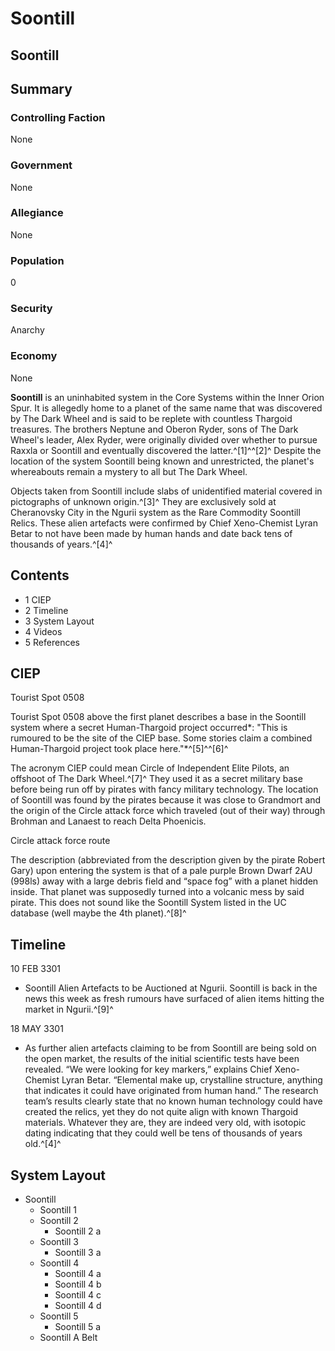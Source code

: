 # Soontill
## Soontill

		

## Summary

### Controlling Faction

None

### Government

None

### Allegiance

None

### Population

0

### Security

Anarchy

### Economy

None

**Soontill** is an uninhabited system in the Core Systems within the Inner Orion Spur. It is allegedly home to a planet of the same name that was discovered by The Dark Wheel and is said to be replete with countless Thargoid treasures. The brothers Neptune and Oberon Ryder, sons of The Dark Wheel's leader, Alex Ryder, were originally divided over whether to pursue Raxxla or Soontill and eventually discovered the latter.^[1]^^[2]^ Despite the location of the system Soontill being known and unrestricted, the planet's whereabouts remain a mystery to all but The Dark Wheel.

Objects taken from Soontill include slabs of unidentified material covered in pictographs of unknown origin.^[3]^ They are exclusively sold at Cheranovsky City in the Ngurii system as the Rare Commodity Soontill Relics. These alien artefacts were confirmed by Chief Xeno-Chemist Lyran Betar to not have been made by human hands and date back tens of thousands of years.^[4]^

## Contents

- 1 CIEP
- 2 Timeline
- 3 System Layout
- 4 Videos
- 5 References

## CIEP

 	 	 	 		 			 		 		 		 			
Tourist Spot 0508
 		 	 

Tourist Spot 0508 above the first planet describes a base in the Soontill system where a secret Human-Thargoid project occurred*: "This is rumoured to be the site of the CIEP base. Some stories claim a combined Human-Thargoid project took place here."*^[5]^^[6]^ 

The acronym CIEP could mean Circle of Independent Elite Pilots, an offshoot of The Dark Wheel.^[7]^ They used it as a secret military base before being run off by pirates with fancy military technology. The location of Soontill was found by the pirates because it was close to Grandmort and the origin of the Circle attack force which traveled (out of their way) through Brohman and Lanaest to reach Delta Phoenicis. 

 	 	 	 		 			 		 		 		 			
Circle attack force route
 		 	 

The description (abbreviated from the description given by the pirate Robert Gary) upon entering the system is that of a pale purple Brown Dwarf 2AU (998ls) away with a large debris field and “space fog” with a planet hidden inside. That planet was supposedly turned into a volcanic mess by said pirate. This does not sound like the Soontill System listed in the UC database (well maybe the 4th planet).^[8]^

## Timeline

10 FEB 3301

- Soontill Alien Artefacts to be Auctioned at Ngurii. Soontill is back in the news this week as fresh rumours have surfaced of alien items hitting the market in Ngurii.^[9]^

18 MAY 3301

- As further alien artefacts claiming to be from Soontill are being sold on the open market, the results of the initial scientific tests have been revealed. “We were looking for key markers,” explains Chief Xeno-Chemist Lyran Betar.  “Elemental make up, crystalline structure, anything that indicates it could have originated from human hand.” The research team’s results clearly state that no known human technology could have created the relics, yet they do not quite align with known Thargoid materials. Whatever they are, they are indeed very old, with isotopic dating indicating that they could well be tens of thousands of years old.^[4]^

## System Layout

- Soontill
    - Soontill 1
    - Soontill 2
        - Soontill 2 a
    - Soontill 3
        - Soontill 3 a
    - Soontill 4
        - Soontill 4 a
        - Soontill 4 b
        - Soontill 4 c
        - Soontill 4 d
    - Soontill 5
        - Soontill 5 a
    - Soontill A Belt